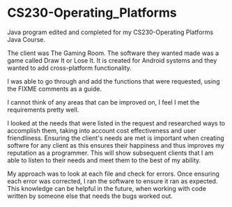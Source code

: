 # CS230-Operating_Platforms


Java program edited and completed for my CS230-Operating Platforms Java Course.

The client was The Gaming Room. The software they wanted made was a game called Draw It or Lose It. It is created for Android systems and they wanted to add cross-platform functionality.

I was able to go through and add the functions that were requested, using the FIXME comments as a guide.

I cannot think of any areas that can be improved on, I feel I met the requirements pretty well.

I looked at the needs that were listed in the request and researched ways to accomplish them, taking into account cost effectiveness and user friendliness. Ensuring the client's needs are met is important when creating softwre for any client as this ensures their happiness and thus improves my reputation as a programmer. This will show subsequent clients that I am able to listen to their needs and meet them to the best of my ability.

My approach was to look at each file and check for errors. Once ensuring each error was corrected, I ran the software to ensure it ran as expected. This knowledge can be helpful in the future, when working with code written by someone else that needs the bugs worked out.
